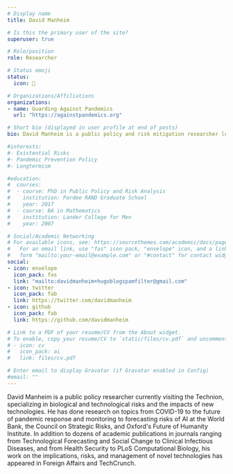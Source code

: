 ```yaml
---
# Display name
title: David Manheim

# Is this the primary user of the site?
superuser: true

# Role/position
role: Researcher

# Status emoji
status:
  icon: 🏃

# Organizations/Affiliations
organizations:
- name: Guarding Against Pandemics
  url: "https://againstpandemics.org"

# Short bio (displayed in user profile at end of posts)
bio: David Manheim is a public policy and risk mitigation researcher looking for how Humanity can maximize its long-term potential for survival and flourishing

#interests:
#- Existential Risks
#- Pandemic Prevention Policy
#- Longtermism

#education:
#  courses:
#  - course: PhD in Public Policy and Risk Analysis
#    institution: Pardee RAND Graduate School
#    year: 2017
#  - course: BA in Mathematics
#    institution: Lander College for Men
#    year: 2007

# Social/Academic Networking
# For available icons, see: https://sourcethemes.com/academic/docs/page-builder/#icons
#   For an email link, use "fas" icon pack, "envelope" icon, and a link in the
#   form "mailto:your-email@example.com" or "#contact" for contact widget.
social:
- icon: envelope
  icon_pack: fas
  link: "mailto:davidmanheim+hugoblogspamfilter@gmail.com"
- icon: twitter
  icon_pack: fab
  link: https://twitter.com/davidmanheim
- icon: github
  icon_pack: fab
  link: https://github.com/davidmanheim

# Link to a PDF of your resume/CV from the About widget.
# To enable, copy your resume/CV to `static/files/cv.pdf` and uncomment the lines below.
# - icon: cv
#   icon_pack: ai
#   link: files/cv.pdf

# Enter email to display Gravatar (if Gravatar enabled in Config)
#email: ""
---
```


David Manheim is a public policy researcher currently visiting the Technion, specializing in biological and technological risks and the impacts of new technologies. He has done research on topics from COVID-19 to the future of pandemic response and monitoring to forecasting risks of AI at the World Bank, the Council on Strategic Risks, and Oxford's Future of Humanity Institute. In addition to dozens of academic publications in journals ranging from Technological Forecasting and Social Change to Clinical Infectious Diseases, and from Health Security to PLoS Computational Biology, his work on the implications, risks, and management of novel technologies has appeared in Foreign Affairs and TechCrunch.